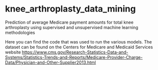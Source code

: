 # knee_arthroplasty_data_mining
Prediction of average Medicare payment amounts for total knee arthroplasty using supervised and unsupervised machine learning methodologies


Here you can find the code that was used to run the various models. The dataset can be found on the Centers for Medicare and Medicaid Services website
https://www.cms.gov/Research-Statistics-Data-and-Systems/Statistics-Trends-and-Reports/Medicare-Provider-Charge-Data/Physician-and-Other-Supplier2013.html
